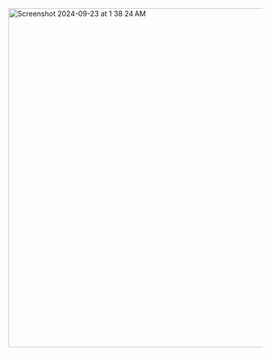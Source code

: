 <img width="672" alt="Screenshot 2024-09-23 at 1 38 24 AM" src="https://github.com/user-attachments/assets/09fd746f-c40f-4d2f-bda1-3cb2b4b80615">
